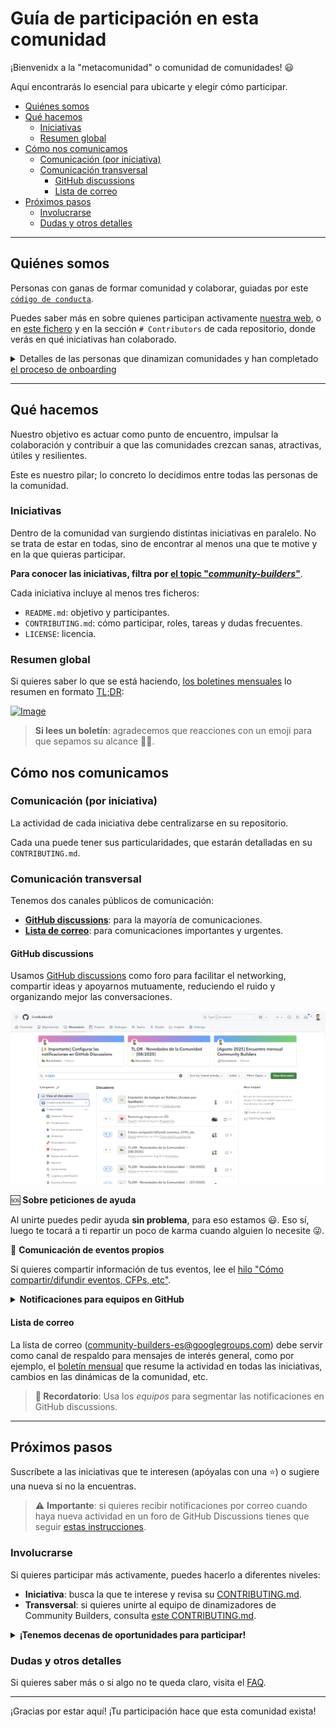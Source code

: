 # Guía de participación en esta comunidad

¡Bienvenidx a la "metacomunidad" o comunidad de comunidades! 😃 

Aquí encontrarás lo esencial para ubicarte y elegir cómo participar.

<!-- START doctoc generated TOC please keep comment here to allow auto update -->
<!-- DON'T EDIT THIS SECTION, INSTEAD RE-RUN doctoc TO UPDATE -->

- [Quiénes somos](#qui%C3%A9nes-somos)
- [Qué hacemos](#qu%C3%A9-hacemos)
  - [Iniciativas](#iniciativas)
  - [Resumen global](#resumen-global)
- [Cómo nos comunicamos](#c%C3%B3mo-nos-comunicamos)
  - [Comunicación (por iniciativa)](#comunicaci%C3%B3n-por-iniciativa)
  - [Comunicación transversal](#comunicaci%C3%B3n-transversal)
    - [GitHub discussions](#github-discussions)
    - [Lista de correo](#lista-de-correo)
- [Próximos pasos](#pr%C3%B3ximos-pasos)
  - [Involucrarse](#involucrarse)
  - [Dudas y otros detalles](#dudas-y-otros-detalles)

<!-- END doctoc generated TOC please keep comment here to allow auto update -->

---

## Quiénes somos

Personas con ganas de formar comunidad y colaborar, guiadas por este [`código de conducta`](./CODE_OF_CONDUCT.md).

Puedes saber más en sobre quienes participan activamente [nuestra web](https://combuilderses.github.io/), o en [este fichero](https://github.com/ComBuildersES/.github/blob/main/CONTRIBUTORS.md) y en la sección `# Contributors` de cada repositorio, donde verás en qué iniciativas han colaborado.

<details>
<summary>Detalles de las personas que dinamizan comunidades y han completado <a href="https://github.com/ComBuildersES/gestion-interna/blob/main/.github/ISSUE_TEMPLATE/hacer-onboarding.md">el proceso de onboarding</a></summary>
<div>

Para conocer motivaciones, intereses y redes  tienes:
* **PPT:** [Community Builders - Personas que forman parte de la comunidad](https://docs.google.com/presentation/d/1ResYtqrRDQIEJwsloYyW5NH1FRQJIwSqAJeuplY3bno/edit?slide=id.g2e29525fa3a_0_136#slide=id.g2e29525fa3a_0_136) (🔒)
* **Social media**: [lista en X](https://x.com/i/lists/1861687729429303706) y [starter pack en Bluesky](https://bsky.app/starter-pack/communitybuilders.bsky.social/3lbw4mhnycx2w).

También hay una [lista en GitHub](https://github.com/orgs/ComBuildersES/people) (inscripción voluntaria).


<details><summary><strong>¿Cómo inscribirse para aparecer en la lista de GitHub?</strong></summary>


Solo las personas que han completado el onboarding pueden aparecer en la lista. Para hacerlo, cambia la visibilidad de tu perfil en: `https://github.com/orgs/ComBuildersES/people/TU_NOMBRE_DE_USUARIO`:

![Image](https://github.com/user-attachments/assets/acf76d4d-d8ac-4708-b769-a9e86897fac5)

</details>

</div>
</details>


---

## Qué hacemos

Nuestro objetivo es actuar como punto de encuentro, impulsar la colaboración y contribuir a que las comunidades crezcan sanas, atractivas, útiles y resilientes.

Este es nuestro pilar; lo concreto lo decidimos entre todas las personas de la comunidad.

### Iniciativas

Dentro de la comunidad van surgiendo distintas iniciativas en paralelo. No se trata de estar en todas, sino de encontrar al menos una que te motive y en la que quieras participar.

**Para conocer las iniciativas, filtra por [el topic "*community-builders*"](https://github.com/topics/community-builders)**.

Cada iniciativa incluye al menos tres ficheros:
* `README.md`: objetivo y participantes.
* `CONTRIBUTING.md`: cómo participar, roles, tareas y dudas frecuentes.
* `LICENSE`: licencia.

### Resumen global

Si quieres saber lo que se está haciendo, [los boletines mensuales](https://github.com/orgs/ComBuildersES/discussions/categories/novedades) lo resumen en formato [TL;DR](https://en.wikipedia.org/wiki/TL;DR):

<a href="https://github.com/orgs/ComBuildersES/discussions/categories/novedades"><img width="882" height="411" alt="Image" src="https://github.com/user-attachments/assets/13f068d7-abb0-4ed8-b303-25078ee2e966" /></a>

> **Si lees un boletín**: agradecemos que reacciones con un emoji para que sepamos su alcance 🙏🙂.

## Cómo nos comunicamos

### Comunicación (por iniciativa)

La actividad de cada iniciativa debe centralizarse en su repositorio. 

Cada una puede tener sus particularidades, que estarán detalladas en su `CONTRIBUTING.md`.

### Comunicación transversal

Tenemos dos canales públicos de comunicación:

* **[GitHub discussions](#github-discussions)**: para la mayoría de comunicaciones.
* **[Lista de correo](#lista-de-correo)**: para comunicaciones importantes y urgentes.

#### GitHub discussions

Usamos [GitHub discussions](https://github.com/orgs/ComBuildersES/discussions) como foro para facilitar el networking, compartir ideas y apoyarnos mutuamente, reduciendo el ruido y organizando mejor las conversaciones.

[![](./imgs/github-discussions-community-builders.jpg)](https://github.com/orgs/ComBuildersES/discussions)

🆘 **Sobre peticiones de ayuda** 

Al unirte puedes pedir ayuda **sin problema**, para eso estamos 😃. Eso sí, luego te tocará a ti repartir un poco de karma cuando alguien lo necesite 😜.

📢 **Comunicación de eventos propios**

Si quieres compartir información de tus eventos, lee el [hilo "Cómo compartir/difundir eventos, CFPs, etc"](https://github.com/orgs/ComBuildersES/discussions/109).


<details>
<summary><strong>Notificaciones para equipos en GitHub</strong></summary>
<div>

Para facilitar la segmentación de comunicaciones, hemos habilitado las [notificaciones de equipo](https://docs.github.com/es/organizations/organizing-members-into-teams/configuring-team-notifications) y estamos creando equipos. Tenemos:

* `@ComBuildersES/builders`: toda comunidad.
* `@ComBuildersES/NOMBRE_CIUDAD_O_ISLA`: personas de esa zona (o interesadas).
* `@ComBuildersES/admins`: quienes gestionan las cuentas de Community Builders.

Si te gustaría que se crease algún otro equipo, por ejemplo para dirigiste a todas las personas que organizan conferencias (ej: `@ComBuildersES/conferencias`), avísanos [en este issue](https://github.com/ComBuildersES/gestion-interna/issues/30).
</div>
</details> 


#### Lista de correo

La lista de correo ([community-builders-es@googlegroups.com](https://groups.google.com/u/1/g/community-builders-es/)) debe servir como canal de respaldo para mensajes de interés general, como por ejemplo, el [boletín mensual](#resumen-global-mes-a-mes) que resume la actividad en todas las iniciativas, cambios en las dinámicas de la comunidad, etc.

> **🔔 Recordatorio**: Usa los *equipos* para segmentar las notificaciones en GitHub discussions.

---


## Próximos pasos

Suscríbete a las iniciativas que te interesen (apóyalas con una ⭐️) o sugiere una nueva si no la encuentras.

> ⚠️ **Importante**: si quieres recibir notificaciones por correo cuando haya nueva actividad en un foro de GitHub Discussions tienes que seguir [estas instrucciones](https://github.com/orgs/ComBuildersES/discussions/1).

### Involucrarse

Si quieres participar más activamente, puedes hacerlo a diferentes niveles:

* **Iniciativa**: busca la que te interese y revisa su [CONTRIBUTING.md](https://github.com/search?q=org%3AComBuildersES+path%3ACONTRIBUTING.md&type=code).
* **Transversal**: si quieres unirte al equipo de dinamizadores de Community Builders, consulta [este CONTRIBUTING.md](https://github.com/ComBuildersES/gestion-interna/blob/main/CONTRIBUTING.md).

<details>
<summary><strong>¡Tenemos decenas de oportunidades para participar!</strong></summary>
<div>

Usamos los issues y etiquetas de GitHub para organizarnos. 

Formas de participar:
- Participa en [las conversaciones](https://github.com/orgs/ComBuildersES/discussions) que te interesen.
- Respondiendo dudas en *issues* etiquetados con [question](https://github.com/search?q=org%3AComBuildersES+label%3A%22question%22+&type=issues).
- Ayudando en tareas etiquetadas como "[help wanted](https://github.com/search?q=org%3AComBuildersES%20label%3A%22help%20wanted%22%20&type=issues)".
- Dando kudos, comentando o reaccionando a las ideas propuestas ([aquí](https://github.com/orgs/ComBuildersES/discussions/categories/ideas-y-propuestas)) o propón ideas nuevas.
- Organizando o dinamizando actividades: [online](https://github.com/ComBuildersES/punto-de-encuentro/blob/main/CONTRIBUTING.md#otros-encuentros-online) o [presenciales](https://github.com/ComBuildersES/punto-de-encuentro/blob/main/CONTRIBUTING.md#encuentros-presenciales).

</div>
</details>

### Dudas y otros detalles

Si quieres saber más o si algo no te queda claro, visita el [FAQ](https://github.com/ComBuildersES/.github/blob/main/FAQ.md).

---

¡Gracias por estar aquí! ¡Tu participación hace que esta comunidad exista!
